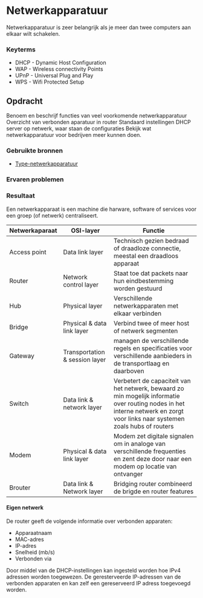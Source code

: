 # Netwerkapparatuur
Netwerkapparatuur is zeer belangrijk als je meer dan twee computers aan elkaar wilt schakelen.

### Keyterms
* DHCP - Dynamic Host Configuration
* WAP - Wireless connectivity Points
* UPnP - Universal Plug and Play
* WPS - Wifi Protected Setup 

## Opdracht
Benoem en beschrijf functies van veel voorkomende netwerkapparatuur
Overzicht van verbonden aparatuur in router
Standaard instellingen
DHCP server op netwerk, waar staan de configuraties
Bekijk wat netwerkapparatuur voor bedrijven meer kunnen doen. 


### Gebruikte bronnen
- [Type-netwerkapparatuur](https://www.educba.com/types-of-network-devices/)

### Ervaren problemen


### Resultaat
Een netwerkapparaat is een machine die harware, software of services voor een groep (of netwerk) centraliseert.  

| Netwerkaparaat | OSI-layer | Functie |
| -------- | ------- | ------ |
| Access point | Data link layer | Technisch gezien bedraad of draadloze connectie, meestal een draadloos apparaat |
| Router | Network control layer | Staat toe dat packets naar hun eindbestemming worden gestuurd |
| Hub | Physical layer | Verschillende netwerkapparaten met elkaar verbinden |
| Bridge | Physical & data link layer | Verbind twee of meer host of netwerk segmenten |
| Gateway | Transportation & session layer | managen de verschillende regels en specificaties voor verschillende aanbieders in de transportlaag en daarboven |
| Switch | Data link & network layer | Verbetert de capaciteit van het netwerk, bewaard zo min mogelijk informatie over routing nodes in het interne netwerk en zorgt voor links naar systemen zoals hubs of routers |
| Modem | Physical & data link layer | Modem zet digitale signalen om in analoge van verschillende frequenties en zent deze door naar een modem op locatie van ontvanger |
| Brouter | Data link & Network layer | Bridging router combineerd de brigde en router features |

#### Eigen netwerk

De router geeft de volgende informatie over verbonden apparaten:
* Apparaatnaam
* MAC-adres
* IP-adres
* Snelheid (mb/s) 
* Verbonden via

Door middel van de DHCP-instellingen kan ingesteld worden hoe IPv4 adressen worden toegewezen. De geresterveerde IP-adressen van de verbonden apparaten en kan zelf een gereserveerd IP adress toegevoegd worden. 